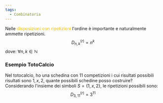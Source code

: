 ```yaml
---
tags:
  - Combinatoria
---
```


Nelle <span style="color:#ffbe0a">disposizioni  con ripetizioni</span> l'ordine è importante e naturalmente ammette ripetizioni.
$$D_{n,k}^{(r)} = n^k$$
dove: $\forall n,k \in \mathbb{N}$

### Esempio TotoCalcio
Nel totocalcio, ho una schedina con $11$ competizioni i cui risultati possibili risultati sono $1, x, 2$, quante possibili schedine posso costruire?
Considerando l'insieme dei simboli $S = \{ 1,x,2 \}$, le ripetizioni possibili sono:
$$D_{3,11}^{(r)}= 3^{11}$$